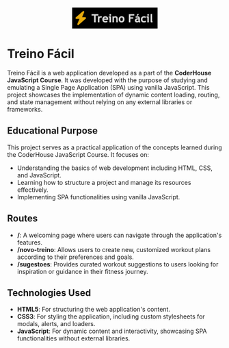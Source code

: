 <p align="center">
  <img src="assets/image/logo.png" alt="Treino Fácil" title="logo" width="200">
</p>

# Treino Fácil

Treino Fácil is a web application developed as a part of the **CoderHouse JavaScript Course**. It was developed with the purpose of studying and emulating a Single Page Application (SPA) using vanilla JavaScript. This project showcases the implementation of dynamic content loading, routing, and state management without relying on any external libraries or frameworks.

## Educational Purpose

This project serves as a practical application of the concepts learned during the CoderHouse JavaScript Course. It focuses on:

- Understanding the basics of web development including HTML, CSS, and JavaScript.
- Learning how to structure a project and manage its resources effectively.
- Implementing SPA functionalities using vanilla JavaScript.

## Routes

- **/**: A welcoming page where users can navigate through the application's features.
- **/novo-treino**: Allows users to create new, customized workout plans according to their preferences and goals.
- **/sugestoes**: Provides curated workout suggestions to users looking for inspiration or guidance in their fitness journey.

## Technologies Used

- **HTML5**: For structuring the web application's content.
- **CSS3**: For styling the application, including custom stylesheets for modals, alerts, and loaders.
- **JavaScript**: For dynamic content and interactivity, showcasing SPA functionalities without external libraries.

</div>
